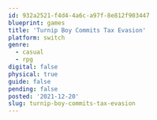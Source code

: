 ```yaml
---
id: 932a2521-f4d4-4a6c-a97f-8e812f903447
blueprint: games
title: 'Turnip Boy Commits Tax Evasion'
platform: switch
genre:
  - casual
  - rpg
digital: false
physical: true
guide: false
pending: false
posted: '2021-12-20'
slug: turnip-boy-commits-tax-evasion
---
```

